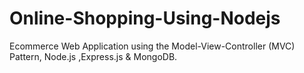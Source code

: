 # Online-Shopping-Using-Nodejs
Ecommerce Web Application using the Model-View-Controller (MVC) Pattern, Node.js ,Express.js & MongoDB.
